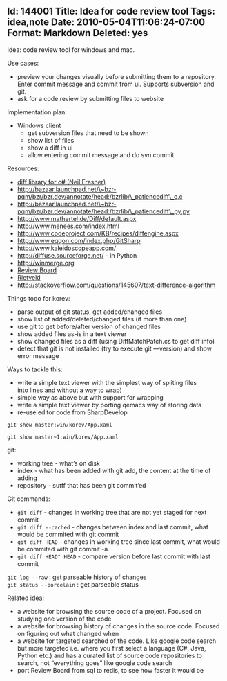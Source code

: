 Id: 144001
Title: Idea for code review tool
Tags: idea,note
Date: 2010-05-04T11:06:24-07:00
Format: Markdown
Deleted: yes
--------------
Idea: code review tool for windows and mac.

Use cases:

-   preview your changes visually before submitting them to a
    repository. Enter commit message and commit from ui. Supports
    subversion and git.
-   ask for a code review by submitting files to website

Implementation plan:

-   Windows client
    -   get subversion files that need to be shown
    -   show list of files
    -   show a diff in ui
    -   allow entering commit message and do svn commit

Resources:

-   [diff library for c\# (Neil
    Frasner)](http://code.google.com/p/google-diff-match-patch/)
-   http://bazaar.launchpad.net/\~bzr-pqm/bzr/bzr.dev/annotate/head:/bzrlib/\_patiencediff\_c.c
-   http://bazaar.launchpad.net/\~bzr-pqm/bzr/bzr.dev/annotate/head:/bzrlib/\_patiencediff\_py.py
-   http://www.mathertel.de/Diff/default.aspx
-   http://www.menees.com/index.html
-   http://www.codeproject.com/KB/recipes/diffengine.aspx
-   http://www.eqqon.com/index.php/GitSharp
-   http://www.kaleidoscopeapp.com/
-   http://diffuse.sourceforge.net/ - in Python
-   http://winmerge.org
-   [Review Board](http://www.reviewboard.org/)
-   [Rietveld](http://code.google.com/p/rietveld/)
-   http://stackoverflow.com/questions/145607/text-difference-algorithm

Things todo for korev:

-   parse output of git status, get added/changed files
-   show list of added/deleted/changed files (if more than one)
-   use git to get before/after version of changed files
-   show added files as-is in a text viewer
-   show changed files as a diff (using DiffMatchPatch.cs to get diff
    info)
-   detect that git is not installed (try to execute git —version) and
    show error message

Ways to tackle this:

-   write a simple text viewer with the simplest way of spliting files\
     into lines and without a way to wrap)
-   simple way as above but with support for wrapping
-   write a simple text viewer by porting qemacs way of storing data
-   re-use editor code from SharpDevelop

`git show master:win/korev/App.xaml`

`git show master~1:win/korev/App.xaml`

git:

-   working tree - what’s on disk
-   index - what has been added with git add, the content at the time of
    adding
-   repository - sutff that has been git commit’ed

Git commands:

-   `git diff` - changes in working tree that are not yet staged for
    next commit
-   `git diff --cached` - changes between index and last commit, what
    would be commited with git commit
-   `git diff HEAD` - changes in working tree since last commit, what
    would be commited with git commit -a
-   `git diff HEAD^ HEAD` - compare version before last commit with last
    commit

`git log --raw` : get parseable history of changes\
`git status --porcelain` : get parseable status

Related idea:

-   a website for browsing the source code of a project. Focused on
    studying one version of the code
-   a website for browsing history of changes in the source code.
    Focused on figuring out what changed when
-   a website for targeted searched of the code. Like google code search
    but more targeted i.e. where you first select a language (C\#, Java,
    Python etc.) and has a curated list of source code repositories to
    search, not “everything goes” like google code search
-   port Review Board from sql to redis, to see how faster it would be


